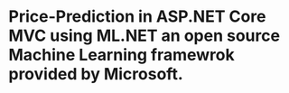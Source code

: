 # Price-Prediction in ASP.NET Core MVC using ML.NET an open source Machine Learning framewrok provided by Microsoft.
